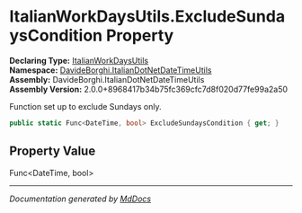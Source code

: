 ﻿<!--  
  <auto-generated>   
    The contents of this file were generated by a tool.  
    Changes to this file may be list if the file is regenerated  
  </auto-generated>   
-->

# ItalianWorkDaysUtils.ExcludeSundaysCondition Property

**Declaring Type:** [ItalianWorkDaysUtils](../index.md)  
**Namespace:** [DavideBorghi.ItalianDotNetDateTimeUtils](../../index.md)  
**Assembly:** DavideBorghi.ItalianDotNetDateTimeUtils  
**Assembly Version:** 2.0.0+8968417b34b75fc369cfc7d8f020d77fe99a2a50

Function set up to exclude Sundays only.

```csharp
public static Func<DateTime, bool> ExcludeSundaysCondition { get; }
```

## Property Value

Func\<DateTime, bool\>

___

*Documentation generated by [MdDocs](https://github.com/ap0llo/mddocs)*
